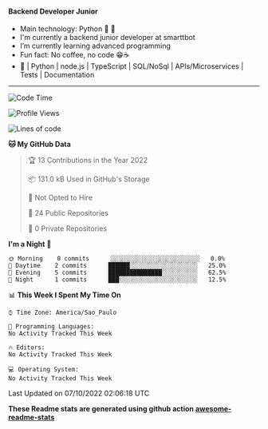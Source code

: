 #### Backend Developer Junior

- Main technology: Python 🐍 💖
- I'm currently a backend junior developer at smarttbot
- I’m currently learning advanced programming
- Fun fact: No coffee, no code 😁☕
- 📖 | Python | node.js | TypeScript | SQL/NoSql | APIs/Microservices | Tests | Documentation
---
<!--START_SECTION:waka-->
![Code Time](http://img.shields.io/badge/Code%20Time-373%20hrs%2029%20mins-blue)

![Profile Views](http://img.shields.io/badge/Profile%20Views-0-blue)

![Lines of code](https://img.shields.io/badge/From%20Hello%20World%20I%27ve%20Written-83%20Thousand%20lines%20of%20code-blue)

**🐱 My GitHub Data** 

> 🏆 13 Contributions in the Year 2022
 > 
> 📦 131.0 kB Used in GitHub's Storage 
 > 
> 🚫 Not Opted to Hire
 > 
> 📜 24 Public Repositories 
 > 
> 🔑 0 Private Repositories  
 > 
**I'm a Night 🦉** 

```text
🌞 Morning    0 commits      ░░░░░░░░░░░░░░░░░░░░░░░░░   0.0% 
🌆 Daytime    2 commits      ██████░░░░░░░░░░░░░░░░░░░   25.0% 
🌃 Evening    5 commits      ███████████████░░░░░░░░░░   62.5% 
🌙 Night      1 commits      ███░░░░░░░░░░░░░░░░░░░░░░   12.5%

```


📊 **This Week I Spent My Time On** 

```text
⌚︎ Time Zone: America/Sao_Paulo

💬 Programming Languages: 
No Activity Tracked This Week

🔥 Editors: 
No Activity Tracked This Week

💻 Operating System: 
No Activity Tracked This Week

```


 Last Updated on 07/10/2022 02:06:18 UTC
<!--END_SECTION:waka-->

**These Readme stats are generated using github action [awesome-readme-stats](https://github.com/anmol098/waka-readme-stats)**
